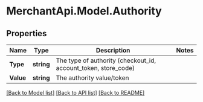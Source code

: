 # MerchantApi.Model.Authority
## Properties

Name | Type | Description | Notes
------------ | ------------- | ------------- | -------------
**Type** | **string** | The type of authority (checkout_id, account_token, store_code) | 
**Value** | **string** | The authority value/token | 

[[Back to Model list]](../README.md#documentation-for-models) [[Back to API list]](../README.md#documentation-for-api-endpoints) [[Back to README]](../README.md)

